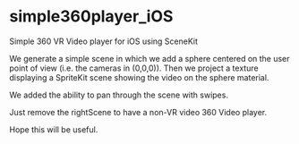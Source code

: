 # simple360player_iOS
Simple 360 VR Video player for iOS using SceneKit

We generate a simple scene in which we add a sphere centered on the user point of view (i.e. the cameras in (0,0,0)).
Then we project a texture displaying a SpriteKit scene showing the video on the sphere material.

We added the ability to pan through the scene with swipes.

Just remove the rightScene to have a non-VR video 360 Video player.

Hope this will be useful.
